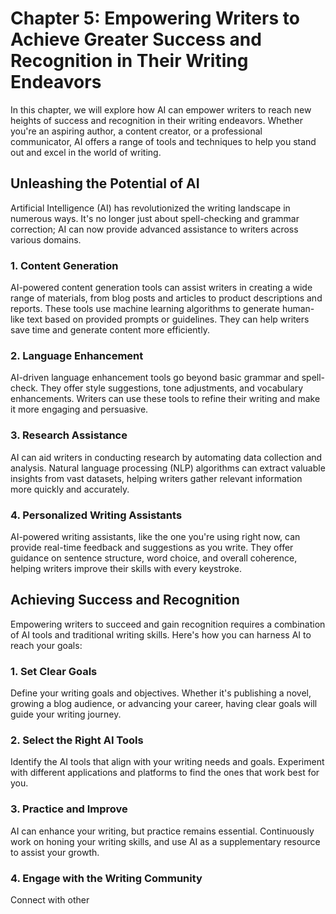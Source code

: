 Chapter 5: Empowering Writers to Achieve Greater Success and Recognition in Their Writing Endeavors
===================================================================================================

In this chapter, we will explore how AI can empower writers to reach new heights of success and recognition in their writing endeavors. Whether you're an aspiring author, a content creator, or a professional communicator, AI offers a range of tools and techniques to help you stand out and excel in the world of writing.

Unleashing the Potential of AI
------------------------------

Artificial Intelligence (AI) has revolutionized the writing landscape in numerous ways. It's no longer just about spell-checking and grammar correction; AI can now provide advanced assistance to writers across various domains.

### 1. **Content Generation**

AI-powered content generation tools can assist writers in creating a wide range of materials, from blog posts and articles to product descriptions and reports. These tools use machine learning algorithms to generate human-like text based on provided prompts or guidelines. They can help writers save time and generate content more efficiently.

### 2. **Language Enhancement**

AI-driven language enhancement tools go beyond basic grammar and spell-check. They offer style suggestions, tone adjustments, and vocabulary enhancements. Writers can use these tools to refine their writing and make it more engaging and persuasive.

### 3. **Research Assistance**

AI can aid writers in conducting research by automating data collection and analysis. Natural language processing (NLP) algorithms can extract valuable insights from vast datasets, helping writers gather relevant information more quickly and accurately.

### 4. **Personalized Writing Assistants**

AI-powered writing assistants, like the one you're using right now, can provide real-time feedback and suggestions as you write. They offer guidance on sentence structure, word choice, and overall coherence, helping writers improve their skills with every keystroke.

Achieving Success and Recognition
---------------------------------

Empowering writers to succeed and gain recognition requires a combination of AI tools and traditional writing skills. Here's how you can harness AI to reach your goals:

### 1. **Set Clear Goals**

Define your writing goals and objectives. Whether it's publishing a novel, growing a blog audience, or advancing your career, having clear goals will guide your writing journey.

### 2. **Select the Right AI Tools**

Identify the AI tools that align with your writing needs and goals. Experiment with different applications and platforms to find the ones that work best for you.

### 3. **Practice and Improve**

AI can enhance your writing, but practice remains essential. Continuously work on honing your writing skills, and use AI as a supplementary resource to assist your growth.

### 4. **Engage with the Writing Community**

Connect with other
